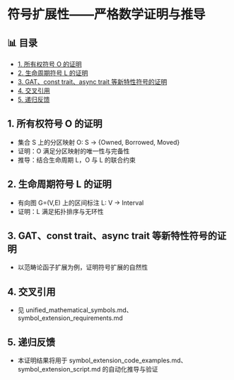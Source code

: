 ﻿# 符号扩展性——严格数学证明与推导


## 📊 目录

- [1. 所有权符号 O 的证明](#1-所有权符号-o-的证明)
- [2. 生命周期符号 L 的证明](#2-生命周期符号-l-的证明)
- [3. GAT、const trait、async trait 等新特性符号的证明](#3-gatconst-traitasync-trait-等新特性符号的证明)
- [4. 交叉引用](#4-交叉引用)
- [5. 递归反馈](#5-递归反馈)


## 1. 所有权符号 O 的证明

- 集合 S 上的分区映射 O: S → {Owned, Borrowed, Moved}
- 证明：O 满足分区映射的唯一性与完备性
- 推导：结合生命周期 L，O 与 L 的联合约束

## 2. 生命周期符号 L 的证明

- 有向图 G=(V,E) 上的区间标注 L: V → Interval
- 证明：L 满足拓扑排序与无环性

## 3. GAT、const trait、async trait 等新特性符号的证明

- 以范畴论函子扩展为例，证明符号扩展的自然性

## 4. 交叉引用

- 见 unified_mathematical_symbols.md、symbol_extension_requirements.md

## 5. 递归反馈

- 本证明结果将用于 symbol_extension_code_examples.md、symbol_extension_script.md 的自动化推导与验证
